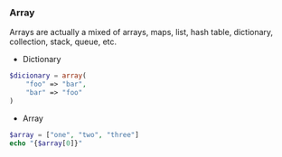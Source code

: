 ### Array
Arrays are actually a mixed of arrays, maps, list, hash table, dictionary, collection, stack, queue, etc.

- Dictionary 
```php
$dicionary = array(
	"foo" => "bar",
	"bar" => "foo"
)
```
- Array
```php
$array = ["one", "two", "three"]
echo "{$array[0]}"
```
